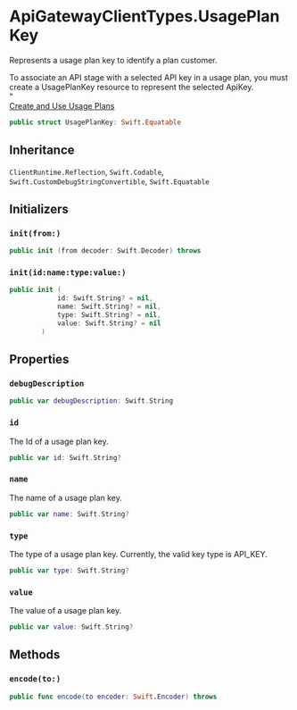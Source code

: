 # ApiGatewayClientTypes.UsagePlanKey

Represents a usage plan key to identify a plan customer.

<div class="remarks">
To associate an API stage with a selected API key in a usage plan, you must create a UsagePlanKey resource to represent the selected ApiKey.
</div>"
<div class="seeAlso">
<a href="https:​//docs.aws.amazon.com/apigateway/latest/developerguide/api-gateway-api-usage-plans.html">Create and Use Usage Plans
</div>

``` swift
public struct UsagePlanKey: Swift.Equatable 
```

## Inheritance

`ClientRuntime.Reflection`, `Swift.Codable`, `Swift.CustomDebugStringConvertible`, `Swift.Equatable`

## Initializers

### `init(from:)`

``` swift
public init (from decoder: Swift.Decoder) throws 
```

### `init(id:name:type:value:)`

``` swift
public init (
            id: Swift.String? = nil,
            name: Swift.String? = nil,
            type: Swift.String? = nil,
            value: Swift.String? = nil
        )
```

## Properties

### `debugDescription`

``` swift
public var debugDescription: Swift.String 
```

### `id`

The Id of a usage plan key.

``` swift
public var id: Swift.String?
```

### `name`

The name of a usage plan key.

``` swift
public var name: Swift.String?
```

### `type`

The type of a usage plan key. Currently, the valid key type is API\_KEY.

``` swift
public var type: Swift.String?
```

### `value`

The value of a usage plan key.

``` swift
public var value: Swift.String?
```

## Methods

### `encode(to:)`

``` swift
public func encode(to encoder: Swift.Encoder) throws 
```
